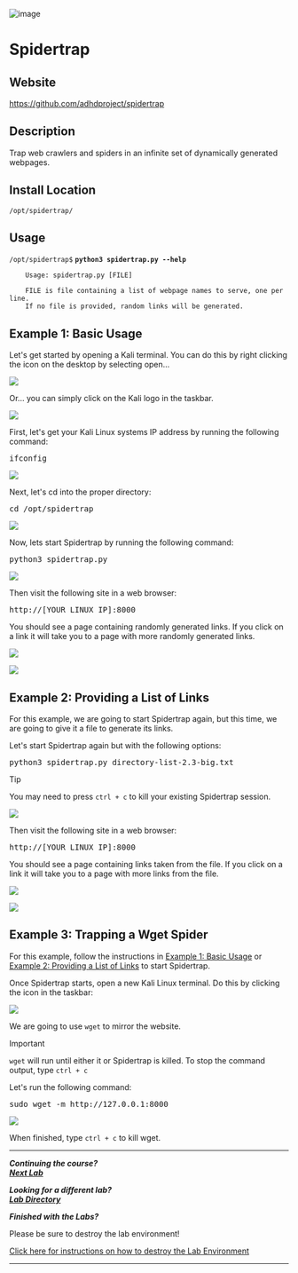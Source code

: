 ![image](https://github.com/user-attachments/assets/068fae26-6e8f-402f-ad69-63a4e6a1f59e)

Spidertrap
==========

Website
-------

<https://github.com/adhdproject/spidertrap>

Description
-----------

Trap web crawlers and spiders in an infinite set of dynamically
generated webpages.

Install Location
----------------

`/opt/spidertrap/`

Usage
-----

`/opt/spidertrap$` **`python3 spidertrap.py --help`**

        Usage: spidertrap.py [FILE]

        FILE is file containing a list of webpage names to serve, one per line.
        If no file is provided, random links will be generated.


## Example 1: Basic Usage

Let's get started by opening a Kali terminal. 
You can do this by right clicking the icon on the desktop by selecting open...

![](/IntroClassFiles/Tools/IntroClass/ADHD/Spidertrap/OpeningKaliInstance.png)

Or... you can simply click on the Kali logo in the taskbar.

![](/IntroClassFiles/Tools/IntroClass/ADHD/Spidertrap/TaskbarKaliIcon.png)

First, let's get your Kali Linux systems IP address by running the following command:

<pre>ifconfig</pre>

![](/IntroClassFiles/Tools/IntroClass/ADHD/Spidertrap/ifconfig.png)

Next, let's cd into the proper directory:

<pre>cd /opt/spidertrap</pre>

![](/IntroClassFiles/Tools/IntroClass/ADHD/Spidertrap/cdoptspidertrap.png)

Now, lets start Spidertrap by running the following command:

<pre>python3 spidertrap.py</pre>

![](/IntroClassFiles/Tools/IntroClass/ADHD/Spidertrap/startspidertrap.png)

Then visit the following site in a web browser:
<pre>http://[YOUR_LINUX_IP]:8000</pre> 

You should see a page containing randomly generated links. If you click on a link it will take you to a page with more randomly generated links.

![](/IntroClassFiles/Tools/IntroClass/ADHD/Spidertrap/links.png)

![](/IntroClassFiles/Tools/IntroClass/ADHD/Spidertrap/morelinks.png)

## Example 2: Providing a List of Links

For this example, we are going to start Spidertrap again, but this time, we are going to give it a file to generate its links.

Let's start Spidertrap again but with the following options:

<pre>python3 spidertrap.py directory-list-2.3-big.txt</pre>

>[!TIP]
>
>You may need to press `ctrl + c` to kill your existing Spidertrap session.

![](/IntroClassFiles/Tools/IntroClass/ADHD/Spidertrap/startwithoptions.png)

Then visit the following site in a web browser:

<pre>http://[YOUR_LINUX_IP]:8000</pre>
 
You should see a page containing links taken from the file. If you click on a link it will take you to a page with more links from the file.

![](/IntroClassFiles/Tools/IntroClass/ADHD/Spidertrap/links2.png)

![](/IntroClassFiles/Tools/IntroClass/ADHD/Spidertrap/morelinks2.png)

## Example 3: Trapping a Wget Spider

For this example, follow the instructions in [Example 1: Basic Usage](#example-1-basic-usage) or
[Example 2: Providing a List of Links](#example-2-providing-a-list-of-links) to start Spidertrap. 

Once Spidertrap starts, open a new Kali Linux terminal. Do this by clicking the icon in the taskbar:

![](/IntroClassFiles/Tools/IntroClass/ADHD/Spidertrap/TaskbarKaliIcon.png)

We are going to use `wget` to mirror the website. 

>[!IMPORTANT]
>
>`wget` will run until either it or Spidertrap is killed.
>To stop the command output, type `ctrl + c`

Let's run the following command:

<pre>sudo wget -m http://127.0.0.1:8000</pre>

![](/IntroClassFiles/Tools/IntroClass/ADHD/Spidertrap/wgetcommand.png)

When finished, type `ctrl + c` to kill wget.

***                                                                 
<b><i>Continuing the course? </br>[Next Lab](/IntroClassFiles/Tools/IntroClass/ADHD/Cowrie/Cowrie.md)</i></b>

<b><i>Looking for a different lab? </br>[Lab Directory](/IntroClassFiles/navigation.md)</i></b>

***Finished with the Labs?***

Please be sure to destroy the lab environment!

[Click here for instructions on how to destroy the Lab Environment](/IntroClassFiles/Tools/IntroClass/LabDestruction/labdestruction.md)

---
